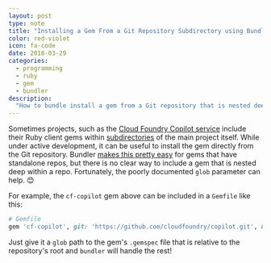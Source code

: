 ```yaml
---
layout: post
type: note
title: "Installing a Gem From a Git Repository Subdirectory using Bundler"
color: red-violet
icon: fa-code
date: 2018-03-29
categories:
  - programming
  - ruby
  - gem
  - bundler
description:
  "How to bundle install a gem from a Git repository that is nested deep within the repository's root directory"
---
```

Sometimes projects, such as the [Cloud Foundry Copilot service](https://github.com/cloudfoundry/copilot/) include their Ruby client gems within [subdirectories](https://github.com/cloudfoundry/copilot/tree/feb69363fff010ea48e1dacd38ca859528cfa0d4/sdk/ruby) of the main project itself. While under active development, it can be useful to install the gem directly from the Git repository. Bundler [makes this pretty easy](http://bundler.io/guides/git.html) for gems that have standalone repos, but there is no clear way to include a gem that is nested deep within a repo. Fortunately, the poorly documented `glob` parameter can help. 😊

For example, the `cf-copilot` gem above can be included in a `Gemfile` like this:
```ruby
# Gemfile
gem 'cf-copilot', git: 'https://github.com/cloudfoundry/copilot.git', branch: 'master', glob: 'sdk/ruby/*.gemspec'
```

Just give it a `glob` path to the gem's `.gemspec` file that is relative to the repository's root and `bundler` will handle the rest!
